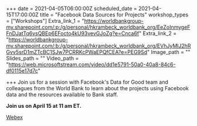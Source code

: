 +++
date = 2021-04-05T06:00:00Z
scheduled_date = 2021-04-15T17:00:00Z
title = "Facebook Data Sources for Projects"
workshop_types = ["Workshops"]
Extra_link_1 = "https://worldbankgroup-my.sharepoint.com/:p:/g/personal/hkrambeck_worldbank_org/EeZoInmygeFFnDJatTq6vsQBEp6EFocto4kU93vevGJoZg?e=Cnca6f"
Extra_link_2 = "https://worldbankgroup-my.sharepoint.com/:b:/g/personal/hkrambeck_worldbank_org/EVhJyMlJ2hRGvv5srD1mZTcBC1SJw7PCRRKcPWaEPQfCEA?e=PEG9Sd"
Image_path = ""
Slides_path = ""
Video_path = "https://web.microsoftstream.com/video/dd1e5791-50a0-40a8-84c6-df0115e17d7c"

+++
Join us for a session with Facebook's Data for Good team and colleagues from the World Bank to learn about the projects using Facebook data and the resources available to Bank staff.

**Join us on April 15 at 11 am ET.**

[Webex](www.datapartnership.com/webex "Webex")